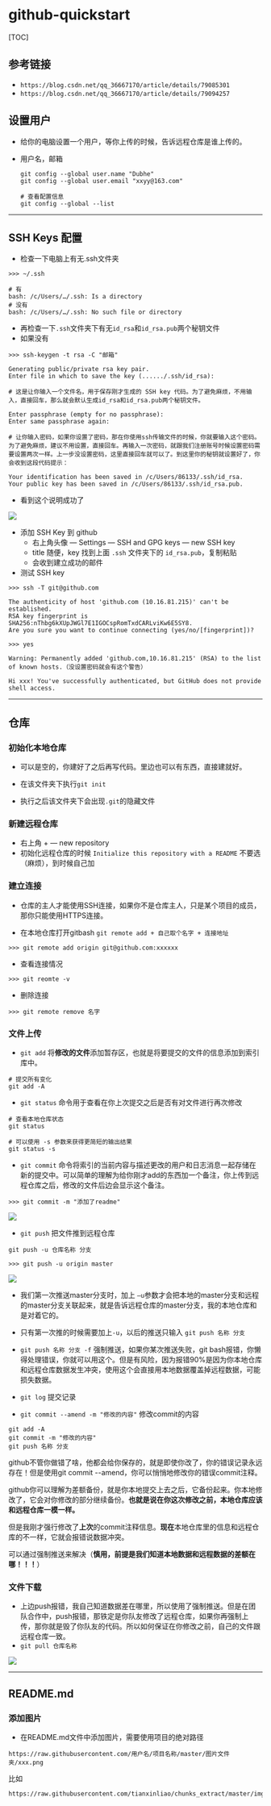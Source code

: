 # github-quickstart

[TOC]

## 参考链接

- `https://blog.csdn.net/qq_36667170/article/details/79085301`
- `https://blog.csdn.net/qq_36667170/article/details/79094257`

## 设置用户

- 给你的电脑设置一个用户，等你上传的时候，告诉远程仓库是谁上传的。

- 用户名，邮箱

  ```
  git config --global user.name "Dubhe"
  git config --global user.email "xxyy@163.com"
  
  # 查看配置信息
  git config --global --list
  ```

****

## SSH Keys 配置

- 检查一下电脑上有无.ssh文件夹

```
>>> ~/.ssh

# 有
bash: /c/Users/…/.ssh: Is a directory
# 没有
bash: /c/Users/…/.ssh: No such file or directory
```

- 再检查一下`.ssh`文件夹下有无`id_rsa`和`id_rsa.pub`两个秘钥文件
- 如果没有

```
>>> ssh-keygen -t rsa -C "邮箱"

Generating public/private rsa key pair.
Enter file in which to save the key (....../.ssh/id_rsa):

# 这是让你输入一个文件名，用于保存刚才生成的 SSH key 代码。为了避免麻烦，不用输入，直接回车，那么就会默认生成id_rsa和id_rsa.pub两个秘钥文件。

Enter passphrase (empty for no passphrase):
Enter same passphrase again:

# 让你输入密码，如果你设置了密码，那在你使用ssh传输文件的时候，你就要输入这个密码。为了避免麻烦，建议不用设置，直接回车。再输入一次密码，就跟我们注册账号时候设置密码需要设置两次一样。上一步没设置密码，这里直接回车就可以了。到这里你的秘钥就设置好了，你会收到这段代码提示：

Your identification has been saved in /c/Users/86133/.ssh/id_rsa.
Your public key has been saved in /c/Users/86133/.ssh/id_rsa.pub.
```

- 看到这个说明成功了

![](https://raw.githubusercontent.com/tianxinliao/github-quickstart/master/img/1.png)

- 添加 SSH Key 到 github
  - 右上角头像 — Settings — SSH and GPG keys — new SSH key 
  - title 随便，key 找到上面 `.ssh` 文件夹下的 `id_rsa.pub`，复制粘贴
  - 会收到建立成功的邮件
- 测试  SSH key

```
>>> ssh -T git@github.com

The authenticity of host 'github.com (10.16.81.215)' can't be established.
RSA key fingerprint is SHA256:nThbg6kXUpJWGl7E1IGOCspRomTxdCARLviKw6E5SY8.
Are you sure you want to continue connecting (yes/no/[fingerprint])? 

>>> yes

Warning: Permanently added 'github.com,10.16.81.215' (RSA) to the list of known hosts.（没设置密码就会有这个警告）

Hi xxx! You've successfully authenticated, but GitHub does not provide shell access.
```

****

## 仓库

### 初始化本地仓库

- 可以是空的，你建好了之后再写代码。里边也可以有东西，直接建就好。
- 在该文件夹下执行`git init`

- 执行之后该文件夹下会出现`.git`的隐藏文件

### 新建远程仓库

- 右上角 + — new repository
- 初始化远程仓库的时候 `Initialize this repository with a README` 不要选（麻烦），到时候自己加

### 建立连接

- 仓库的主人才能使用SSH连接，如果你不是仓库主人，只是某个项目的成员，那你只能使用HTTPS连接。

- 在本地仓库打开gitbash `git remote add + 自己取个名字 + 连接地址`

```
>>> git remote add origin git@github.com:xxxxxx
```

- 查看连接情况

```
>>> git reomte -v
```

- 删除连接

```
>>> git remote remove 名字
```

### 文件上传

- `git add` 将**修改的文件**添加暂存区，也就是将要提交的文件的信息添加到索引库中。

```
# 提交所有变化
git add -A
```

- `git status` 命令用于查看在你上次提交之后是否有对文件进行再次修改

```
# 查看本地仓库状态
git status

# 可以使用 -s 参数来获得更简短的输出结果
git status -s
```

-  `git commit` 命令将索引的当前内容与描述更改的用户和日志消息一起存储在新的提交中。可以简单的理解为给你刚才add的东西加一个备注，你上传到远程仓库之后，修改的文件后边会显示这个备注。

```
>>> git commit -m "添加了readme"
```

![](https://raw.githubusercontent.com/tianxinliao/github-quickstart/master/img/4.png)

- `git push` 把文件推到远程仓库

```
git push -u 仓库名称 分支

>>> git push -u origin master
```

![](https://raw.githubusercontent.com/tianxinliao/github-quickstart/master/img/2.png)

- 我们第一次推送master分支时，加上 `–u`参数才会把本地的master分支和远程的master分支关联起来，就是告诉远程仓库的master分支，我的本地仓库和是对着它的。
- 只有第一次推的时候需要加上`-u`，以后的推送只输入 `git push 名称 分支`
- `git push 名称 分支 -f` 强制推送，如果你某次推送失败，git bash报错，你懒得处理错误，你就可以用这个。但是有风险，因为报错90%是因为你本地仓库和远程仓库数据发生冲突，使用这个会直接用本地数据覆盖掉远程数据，可能损失数据。

- `git log` 提交记录
- `git commit --amend -m "修改的内容"` 修改commit的内容

```
git add -A
git commit -m "修改的内容"
git push 名称 分支
```

github不管你做错了啥，他都会给你保存的，就是即使你改了，你的错误记录永远存在！但是使用git commit --amend，你可以悄悄地修改你的错误commit注释。

github你可以理解为差额备份，就是你本地提交上去之后，它备份起来。你本地修改了，它会对你修改的部分继续备份。**也就是说在你这次修改之前，本地仓库应该和远程仓库一模一样。**

但是我刚才强行修改了**上次**的commit注释信息。**现在**本地仓库里的信息和远程仓库的不一样，它就会报错说数据冲突。

可以通过强制推送来解决（**慎用，前提是我们知道本地数据和远程数据的差额在哪！！！**）

### 文件下载

- 上边push报错，我自己知道数据差在哪里，所以使用了强制推送。但是在团队合作中，push报错，那铁定是你队友修改了远程仓库，如果你再强制上传，那你就是毁了你队友的代码。所以如何保证在你修改之前，自己的文件跟远程仓库一致。
- `git pull 仓库名称`

![](https://raw.githubusercontent.com/tianxinliao/github-quickstart/master/img/3.png)

****

## README.md

### 添加图片

- 在README.md文件中添加图片，需要使用项目的绝对路径

```
https://raw.githubusercontent.com/用户名/项目名称/master/图片文件夹/xxx.png
```

比如

```
https://raw.githubusercontent.com/tianxinliao/chunks_extract/master/img/result_1.png
```




